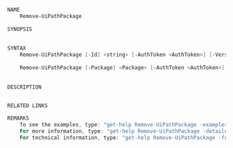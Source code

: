 ﻿```PowerShell

NAME
    Remove-UiPathPackage
    
SYNOPSIS
    
    
SYNTAX
    Remove-UiPathPackage [-Id] <string> [-AuthToken <AuthToken>] [-Version <string>] [<CommonParameters>]
    
    Remove-UiPathPackage [-Package] <Package> [-AuthToken <AuthToken>] [<CommonParameters>]
    
    
DESCRIPTION
    

RELATED LINKS

REMARKS
    To see the examples, type: "get-help Remove-UiPathPackage -examples".
    For more information, type: "get-help Remove-UiPathPackage -detailed".
    For technical information, type: "get-help Remove-UiPathPackage -full".



```
